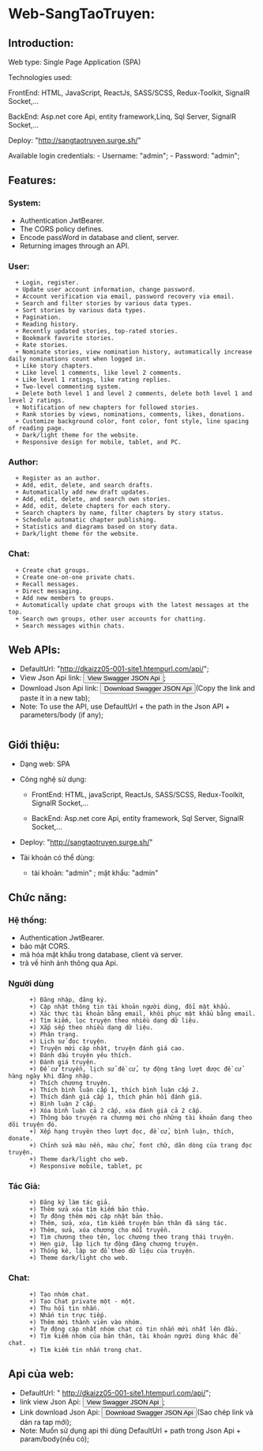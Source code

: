 # Web-SangTaoTruyen:

## Introduction:
Web type: Single Page Application (SPA)

Technologies used:

FrontEnd: HTML, JavaScript, ReactJs, SASS/SCSS, Redux-Toolkit, SignalR Socket,...

BackEnd: Asp.net core Api, entity framework,Linq, Sql Server, SignalR Socket,...

Deploy: "http://sangtaotruyen.surge.sh/"

Available login credentials: - Username: "admin"; 
                             - Password: "admin";
## Features:

### System:
  - Authentication JwtBearer.
  - The CORS policy defines.
  - Encode passWord in database and client, server.
  - Returning images through an API. 

### User:
      + Login, register.
      + Update user account information, change password.
      + Account verification via email, password recovery via email.
      + Search and filter stories by various data types.
      + Sort stories by various data types.
      + Pagination.
      + Reading history.
      + Recently updated stories, top-rated stories.
      + Bookmark favorite stories.
      + Rate stories.
      + Nominate stories, view nomination history, automatically increase daily nominations count when logged in.
      + Like story chapters.
      + Like level 1 comments, like level 2 comments.
      + Like level 1 ratings, like rating replies.
      + Two-level commenting system.
      + Delete both level 1 and level 2 comments, delete both level 1 and level 2 ratings.
      + Notification of new chapters for followed stories.
      + Rank stories by views, nominations, comments, likes, donations.
      + Customize background color, font color, font style, line spacing of reading page.
      + Dark/light theme for the website.
      + Responsive design for mobile, tablet, and PC.
      
 ### Author:

      + Register as an author.
      + Add, edit, delete, and search drafts.
      + Automatically add new draft updates.
      + Add, edit, delete, and search own stories.
      + Add, edit, delete chapters for each story.
      + Search chapters by name, filter chapters by story status.
      + Schedule automatic chapter publishing.
      + Statistics and diagrams based on story data.
      + Dark/light theme for the website.
### Chat:
      + Create chat groups.
      + Create one-on-one private chats.
      + Recall messages.
      + Direct messaging.
      + Add new members to groups.
      + Automatically update chat groups with the latest messages at the top.
      + Search own groups, other user accounts for chatting.
      + Search messages within chats.
      
## Web APIs:
- DefaultUrl: "http://dkaizz05-001-site1.htempurl.com/api/";
- View Json Api link: <a href="http://dkaizz02-001-site1.gtempurl.com/api/swagger/view/" download="WebTruyenApiSwagger.json"><button class="btn btn-green">View Swagger JSON Api</button></a>;
- Download Json Api link: <a href="http://dkaizz02-001-site1.gtempurl.com/api/swagger/download/" download="WebTruyenApiSwagger.json"><button class="btn btn-green">Download Swagger JSON Api</button></a>(Copy the link and paste it in a new tab);
- Note: To use the API, use DefaultUrl + the path in the Json API + parameters/body (if any);




#
#
#

## Giới thiệu:
- Dạng web: SPA

- Công nghệ sử dụng:

    - FrontEnd: HTML, javaScript, ReactJs, SASS/SCSS, Redux-Toolkit, SignalR Socket,...
   
    - BackEnd: Asp.net core Api, entity framework, Sql Server, SignalR Socket,...

- Deploy: "http://sangtaotruyen.surge.sh/"
 
- Tài khoản có thể dùng:
    - tài khoản: "admin" ; mật khẩu: "admin"
## Chức năng:
### Hệ thống:
- Authentication JwtBearer.
- bảo mật CORS.
- mã hóa mật khẩu trong database, client và server.
- trả về hình ảnh thông qua Api.
  
### Người dùng
          +) Đăng nhập, đăng ký.
          +) Cập nhật thông tin tài khoản người dùng, đổi mật khẩu.
          +) Xác thực tài khoản bằng email, khôi phục mật khẩu bằng email.
          +) Tìm kiếm, lọc truyện theo nhiều dạng dữ liệu.
          +) Xắp sếp theo nhiều dạng dữ liệu.
          +) Phân trang.
          +) Lịch sử đọc truyện.
          +) Truyện mới cập nhật, truyện đánh giá cao.
          +) Đánh dấu truyện yêu thích.
          +) Đánh giá truyện.
          +) Đề cử truyển, lịch sử đề cử, tự động tăng lượt được đề cử hàng ngày khi đăng nhập.
          +) Thích chương truyện.
          +) Thích bình luận cấp 1, thích bình luận cấp 2.
          +) Thích đánh giá cấp 1, thích phản hồi đánh giá.
          +) Bình luận 2 cấp.
          +) Xóa bình luận cả 2 cấp, xóa đánh giá cả 2 cấp.
          +) Thông báo truyện ra chương mới cho những tài khoản đang theo dõi truyện đó.
          +) Xếp hạng truyên theo lượt đọc, đề cử, bình luận, thích, donate.
          +) Chỉnh sửa màu nền, màu chử, font chữ, dãn dòng của trang đọc truyện.
          +) Theme dark/light cho web.
          +) Responsive mobile, tablet, pc
### Tác Giả:          
          +) Đăng ký làm tác giả.
          +) Thêm sửa xóa tìm kiếm bản thảo.
          +) Tự động thêm mới cập nhật bản thảo.
          +) Thêm, sửa, xóa, tìm kiếm truyện bản thân đã sáng tác.
          +) Thêm, sửa, xóa chương cho mỗi truyền.
          +) Tìm chương theo tên, lọc chương theo trạng thái truyện.
          +) Hẹn giờ, lập lịch tự động đăng chương truyện.
          +) Thống kê, lập sơ đồ theo dữ liệu của truyện.
          +) Theme dark/light cho web.
### Chat:
          +) Tạo nhóm chat.
          +) Tạo Chat private một - một.
          +) Thu hồi tin nhắn.
          +) Nhắn tin trực tiếp.
          +) Thêm mới thành viên vào nhóm.
          +) Tự động cập nhất nhóm chat có tin nhắn mới nhất lên đầu.
          +) Tìm kiếm nhóm của bản thân, tài khoản người dùng khác để chat.
          +) Tìm kiếm tin nhắn trong chat.
## Api của web:

- DefaultUrl: " http://dkaizz05-001-site1.htempurl.com/api/";
- link view Json Api: <a href="http://dkaizz02-001-site1.gtempurl.com/api/swagger/view/" download="WebTruyenApiSwagger.json"><button class="btn btn-green">View Swagger JSON Api</button></a>;
- Link download Json Api: <a href="http://dkaizz02-001-site1.gtempurl.com/api/swagger/download/" download="WebTruyenApiSwagger.json"><button class="btn btn-green">Download Swagger JSON Api</button></a>(Sao chép link và dán ra tap mới);
- Note: Muốn sử dụng api thì dùng DefaultUrl + path trong Json Api + param/body(nếu có);
